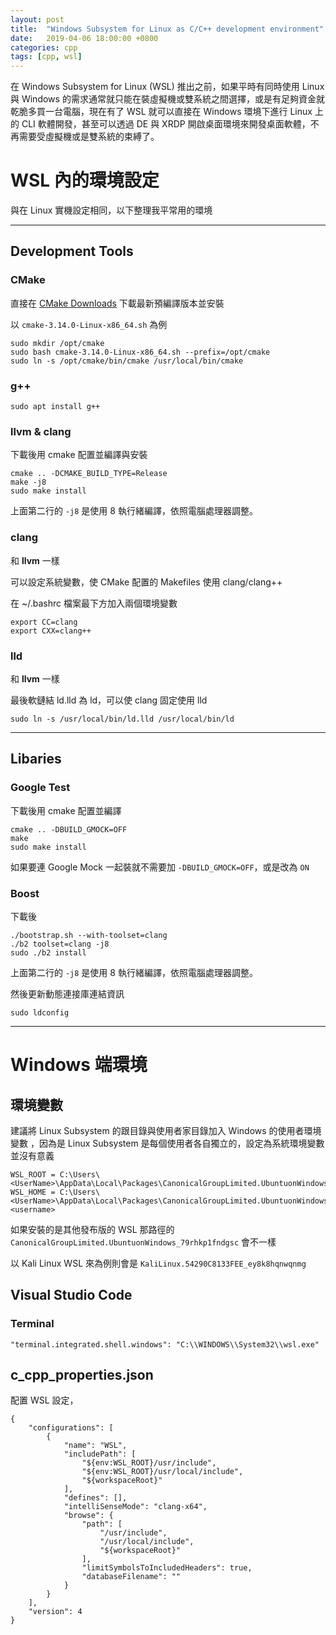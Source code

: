 ```yaml
---
layout: post
title:  "Windows Subsystem for Linux as C/C++ development environment"
date:   2019-04-06 18:00:00 +0800
categories: cpp
tags: [cpp, wsl]
---
```


在 Windows Subsystem for Linux (WSL) 推出之前，如果平時有同時使用 Linux 與 Windows 的需求通常就只能在裝虛擬機或雙系統之間選擇，或是有足夠資金就乾脆多買一台電腦，現在有了 WSL 就可以直接在 Windows 環境下進行 Linux 上的 CLI 軟體開發，甚至可以透過 DE 與 XRDP 開啟桌面環境來開發桌面軟體，不再需要受虛擬機或是雙系統的束縛了。

# WSL 內的環境設定

與在 Linux 實機設定相同，以下整理我平常用的環境

***

## Development Tools

### CMake

直接在 [CMake Downloads](https://cmake.org/download/) 下載最新預編譯版本並安裝

以 `cmake-3.14.0-Linux-x86_64.sh` 為例

    sudo mkdir /opt/cmake
    sudo bash cmake-3.14.0-Linux-x86_64.sh --prefix=/opt/cmake
    sudo ln -s /opt/cmake/bin/cmake /usr/local/bin/cmake

### g++

    sudo apt install g++

### llvm & clang

下載後用 cmake 配置並編譯與安裝

    cmake .. -DCMAKE_BUILD_TYPE=Release
    make -j8
    sudo make install

上面第二行的 `-j8` 是使用 8 執行緒編譯，依照電腦處理器調整。

### clang

和 **llvm** 一樣

可以設定系統變數，使 CMake 配置的 Makefiles 使用 clang/clang++

在 ~/.bashrc 檔案最下方加入兩個環境變數

    export CC=clang
    export CXX=clang++

### lld

和 **llvm** 一樣

最後軟鏈結 ld.lld 為 ld，可以使 clang 固定使用 lld

    sudo ln -s /usr/local/bin/ld.lld /usr/local/bin/ld

***

## Libaries

### Google Test

下載後用 cmake 配置並編譯

    cmake .. -DBUILD_GMOCK=OFF
    make
    sudo make install

如果要連 Google Mock 一起裝就不需要加 `-DBUILD_GMOCK=OFF`，或是改為 `ON`

### Boost

下載後

    ./bootstrap.sh --with-toolset=clang
    ./b2 toolset=clang -j8
    sudo ./b2 install

上面第二行的 `-j8` 是使用 8 執行緒編譯，依照電腦處理器調整。

然後更新動態連接庫連結資訊

    sudo ldconfig

***

# Windows 端環境

## 環境變數

建議將 Linux Subsystem 的跟目錄與使用者家目錄加入 Windows 的使用者環境變數
，因為是 Linux Subsystem 是每個使用者各自獨立的，設定為系統環境變數並沒有意義

    WSL_ROOT = C:\Users\<UserName>\AppData\Local\Packages\CanonicalGroupLimited.UbuntuonWindows_79rhkp1fndgsc\LocalState\rootfs
    WSL_HOME = C:\Users\<UserName>\AppData\Local\Packages\CanonicalGroupLimited.UbuntuonWindows_79rhkp1fndgsc\LocalState\rootfs\home\<username>

如果安裝的是其他發布版的 WSL 那路徑的 `CanonicalGroupLimited.UbuntuonWindows_79rhkp1fndgsc` 會不一樣

以 Kali Linux WSL 來為例則會是 `KaliLinux.54290C8133FEE_ey8k8hqnwqnmg`

## Visual Studio Code 

### Terminal

    "terminal.integrated.shell.windows": "C:\\WINDOWS\\System32\\wsl.exe"

## c_cpp_properties.json

配置 WSL 設定，

    {
        "configurations": [
            {
                "name": "WSL",
                "includePath": [
                    "${env:WSL_ROOT}/usr/include",
                    "${env:WSL_ROOT}/usr/local/include",
                    "${workspaceRoot}"
                ],
                "defines": [],
                "intelliSenseMode": "clang-x64",
                "browse": {
                    "path": [
                        "/usr/include",
                        "/usr/local/include",
                        "${workspaceRoot}"
                    ],
                    "limitSymbolsToIncludedHeaders": true,
                    "databaseFilename": ""
                }
            }
        ],
        "version": 4
    }